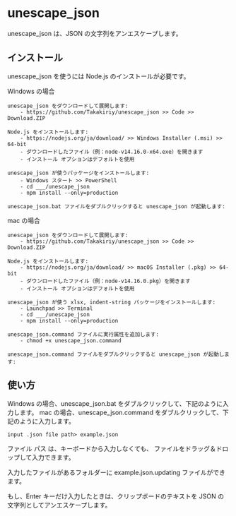 # unescape_json

unescape_json は、JSON の文字列をアンエスケープします。


## インストール

unescape_json を使うには Node.js のインストールが必要です。

Windows の場合

    unescape_json をダウンロードして展開します:
        - https://github.com/Takakiriy/unescape_json >> Code >> Download.ZIP

    Node.js をインストールします:
        - https://nodejs.org/ja/download/ >> Windows Installer (.msi) >> 64-bit
        - ダウンロードしたファイル（例：node-v14.16.0-x64.exe）を開きます
        - インストール オプションはデフォルトを使用

    unescape_json が使うパッケージをインストールします:
        - Windows スタート >> PowerShell
        - cd ___/unescape_json
        - npm install --only=production

    unescape_json.bat ファイルをダブルクリックすると unescape_json が起動します:

mac の場合

    unescape_json をダウンロードして展開します:
        - https://github.com/Takakiriy/unescape_json >> Code >> Download.ZIP

    Node.js をインストールします:
        - https://nodejs.org/ja/download/ >> macOS Installer (.pkg) >> 64-bit
        - ダウンロードしたファイル（例：node-v14.16.0.pkg）を開きます
        - インストール オプションはデフォルトを使用

    unescape_json が使う xlsx, indent-string パッケージをインストールします:
        - Launchpad >> Terminal
        - cd ___/unescape_json
        - npm install --only=production

    unescape_json.command ファイルに実行属性を追加します:
        - chmod +x unescape_json.command

    unescape_json.command ファイルをダブルクリックすると unescape_json が起動します:


## 使い方

Windows の場合、unescape_json.bat をダブルクリックして、下記のように入力します。
mac の場合、unescape_json.command をダブルクリックして、下記のように入力します。

    input .json file path> example.json

ファイル パス は、キーボードから入力しなくても、
ファイルをドラッグ＆ドロップして入力できます。

入力したファイルがあるフォルダーに example.json.updating ファイルができます。

もし、Enter キーだけ入力したときは、クリップボードのテキストを JSON の文字列としてアンエスケープします。 
